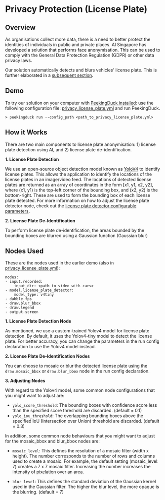 # Privacy Protection (License Plate)

## Overview

As organisations collect more data, there is a need to better protect the identities of individuals in public and private places. AI Singapore has developed a solution that performs face anonymisation. This can be used to comply with the General Data Protection Regulation (GDPR) or other data privacy laws.

Our solution automatically detects and blurs vehicles' license plate. This is further elaborated in a [subsequent section](#how-it-works).

## Demo

To try our solution on your computer with [PeekingDuck installed](../getting_started/01_installation.md): use the following configuration file: [privacy_license_plate.yml](https://github.com/aimakerspace/PeekingDuck/blob/dev/use_cases/privacy_license_plate.yml) and run PeekingDuck.

```
> peekingduck run --config_path <path_to_privacy_license_plate.yml>
```

## How it Works

There are two main components to license plate anonymisation: 1) license plate detection using AI, and 2) license plate de-identification.

**1. License Plate Detection**

We use an open-source object detection model known as [YoloV4](https://arxiv.org/abs/2004.10934) to identify license plates. This allows the application to identify the locations of the license plates in an image/video feed. The locations of detected license plates are returned as an array of coordinates in the form [x1, y1, x2, y2], where (x1, y1) is the top-left corner of the bounding box, and (x2, y2) is the bottom-right. These are used to form the bounding box of each license plate detected. For more information on how to adjust the license plate detector node, check out the [license plate detector configurable parameters](/peekingduck.pipeline.nodes.model.licenseplate.Node).

**2. License Plate De-Identification**

To perform license plate de-identification, the areas bounded by the bounding boxes are blurred using a Gaussian function (Gaussian blur)

## Nodes Used

These are the nodes used in the earlier demo (also in [privacy_license_plate.yml](https://github.com/aimakerspace/PeekingDuck/blob/dev/use_cases/privacy_license_plate.yml)):
```
nodes:
- input.recorded:
    input_dir: <path to video with cars>
- model.license_plate_detector:
    model_type: v4tiny
- dabble.fps
- draw.blur_bbox
- draw.legend
- output.screen
```

**1. License Plate Detection Node**

As mentioned, we use a custom-trained Yolov4 model for license plate detection. By default, it uses the Yolov4-tiny model to detect the license plate. For better accuracy, you can change the parameters in the run config declaration to use the Yolov4 model instead.

**2. License Plate De-Identification Nodes**

You can choose to mosaic or blur the detected license plate using the `draw.mosaic_bbox` or `draw.blur_bbox` node in the run config declaration.

**3. Adjusting Nodes**

With regard to the Yolov4 model, some common node configurations that you might want to adjust are:
- `yolo_score_threshold`: The bounding boxes with confidence score less than the specified score threshold are discarded. (default = 0.1)
- `yolo_iou_threshold`: The overlapping bounding boxes above the specified IoU (Intersection over Union) threshold are discarded. (default = 0.3)

In addition, some common node behaviours that you might want to adjust for the mosaic_bbox and blur_bbox nodes are:
- `mosaic_level`: This defines the resolution of a mosaic filter (width x height). The number corresponds to the number of rows and columns used to create a mosaic. For example, the default setting (mosaic_level: 7) creates a 7 x 7 mosaic filter. Increasing the number increases the intensity of pixelation over an area.

- `blur level`: This defines the standard deviation of the Gaussian kernel used in the Gaussian filter. The higher the blur level, the more opaque is the blurring. (default = 7)